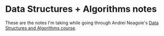 # Data Structures + Algorithms notes

These are the notes I'm taking while going through Andrei Neagoie's [Data Structures and Algorithms course](https://www.udemy.com/course/master-the-coding-interview-data-structures-algorithms/).
